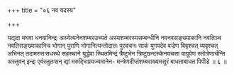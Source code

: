+++
title = "०६ नव यदस्य"

+++

यद्यदा मघवा धनवानिन्द्रः अस्येत्यनेनशम्बरउच्यते अस्यशम्बरस्यसम्बन्धीनि नवनवसङ्ख्याकानि नवतिञ्च नवतिसङ्ख्याकानिच भोगान् पुराणि भोगानित्यन्तोदात्तः पुरवचनः साकं युगपदेव वज्रेण विवृश्चत् व्यवृश्चत् अभिनत् तदामरुतःसधस्थे सहस्थाने युद्धेवा स्थितमिन्द्रं त्रैष्टुभेन त्रिष्टुछन्दस्केनवचसा वाग्रूपेण स्तोत्रेणार्चन्ति अस्तुवन् इन्द्रः एवंस्तुतःसन् द्यां मरुद्भिःप्रयज्यमानेन- मन्त्रेणदीप्तंशम्बराख्यमसुरं बाधताबाधत पिपीडे ॥ ६ ॥